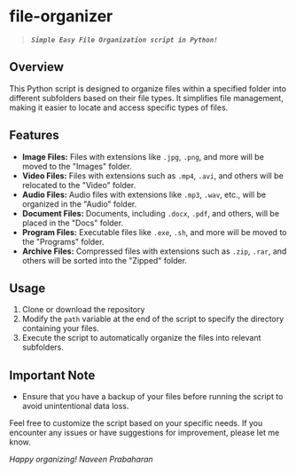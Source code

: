 # file-organizer

> ***`Simple Easy File Organization script in Python!`***

## Overview

This Python script is designed to organize files within a specified folder into different subfolders based on their file types. It simplifies file management, making it easier to locate and access specific types of files.

## Features

- **Image Files:** Files with extensions like `.jpg`, `.png`, and more will be moved to the "Images" folder.
- **Video Files:** Files with extensions such as `.mp4`, `.avi`, and others will be relocated to the "Video" folder.
- **Audio Files:** Audio files with extensions like `.mp3`, `.wav`, etc., will be organized in the "Audio" folder.
- **Document Files:** Documents, including `.docx`, `.pdf`, and others, will be placed in the "Docs" folder.
- **Program Files:** Executable files like `.exe`, `.sh`, and more will be moved to the "Programs" folder.
- **Archive Files:** Compressed files with extensions such as `.zip`, `.rar`, and others will be sorted into the "Zipped" folder.

## Usage

1. Clone or download the repository
2. Modify the `path` variable at the end of the script to specify the directory containing your files.
3. Execute the script to automatically organize the files into relevant subfolders.

## Important Note

- Ensure that you have a backup of your files before running the script to avoid unintentional data loss.

Feel free to customize the script based on your specific needs. If you encounter any issues or have suggestions for improvement, please let me know.

*Happy organizing!*
*Naveen Prabaharan*

